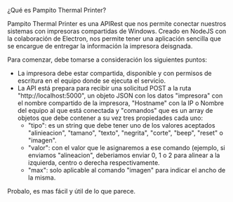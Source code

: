 ¿Qué es Pampito Thermal Printer?

Pampito Thermal Printer es una APIRest que nos permite conectar nuestros sistemas con impresoras compartidas de Windows. Creado en NodeJS con la colaboración de Electron, nos permite tener una aplicación sencilla que se encargue de entregar la información la impresora deisgnada.

Para comenzar, debe tomarse a consideración los siguientes puntos:<br>
<ul>
    <li>
La impresora debe estar compartida, disponible y con permisos de escritura en el equipo donde se ejecuta el servicio.
    </li>
    <li>
        La API está prepara para recibir una solicitud POST a la ruta "http://localhost:5000", un objeto JSON con los datos "impresora" con el nombre compartido de la impresora, "Hostname" con la IP o Nombre del equipo al que está conectada y "comandos" que es un array de objetos que debe contener a su vez tres propiedades cada uno:
        <ul>
            <li>"tipo": es un string que debe tener uno de los valores aceptados "alinieacion", "tamano", "texto", "negrita", "corte", "beep", "reset" o "imagen".</li>
            <li>"valor": con el valor que le asignaremos a ese comando (ejemplo, si enviamos "alineacion", deberiamos enviar 0, 1 o 2 para alinear a la izquierda, centro o derecha respectivamente.</li>
            <li>"max": solo aplicable al comando "imagen" para indicar el ancho de la misma.</li>
        </ul>
    </li>
    
</ul>



Probalo, es mas fácil y útil de lo que parece.
